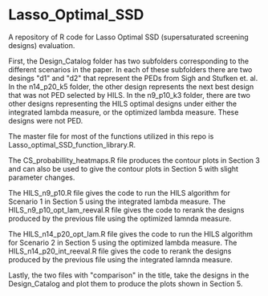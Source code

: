 # Lasso_Optimal_SSD
A repository of R code for Lasso Optimal SSD (supersaturated screening designs) evaluation.


First, the Design_Catalog folder has two subfolders corresponding to the different scenarios in the paper. 
In each of these subfolders there are two desings "d1" and "d2" that represent the PEDs from Sigh and Stufken et. al.
In the n14_p20_k5 folder, the other design represents the next best design that was not PED selected by HILS. 
In the n9_p10_k3 folder, there are two other designs representing the HILS optimal designs under either the integrated lambda measure, or the optimized lambda measure. These designs were not PED. 

The master file for most of the functions utilized in this repo is Lasso_optimal_SSD_function_library.R.

The CS_probabillity_heatmaps.R file produces the contour plots in Section 3 and can also be used to give the contour plots in Section 5 with slight parameter changes. 


The HILS_n9_p10.R file gives the code to run the HILS algorithm for Scenario 1 in Section 5 using the integrated lambda measure. 
The HILS_n9_p10_opt_lam_reeval.R file gives the code to rerank the designs produced by the previous file using the optimized lamnda measure. 

The HILS_n14_p20_opt_lam.R file gives the code to run the HILS algorithm for Scenario 2 in Section 5 using the optimized lambda measure. 
The HILS_n14_p20_int_reeval.R file gives the code to rerank the designs produced by the previous file using the integrated lamnda measure. 

Lastly, the two files with "comparison" in the title, take the designs in the Design_Catalog and plot them to produce the plots shown in Section 5. 
